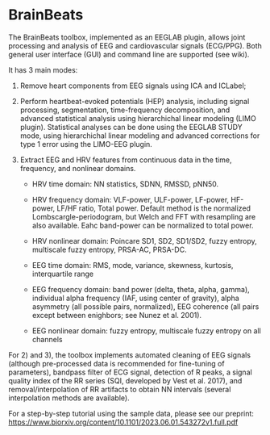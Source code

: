 # BrainBeats

The BrainBeats toolbox, implemented as an EEGLAB plugin, allows joint processing and analysis of EEG and cardiovascular signals (ECG/PPG). Both general user interface (GUI) and command line are supported (see wiki). 

It has 3 main modes: 

  1) Remove heart components from EEG signals using ICA and ICLabel; 

  2) Perform heartbeat-evoked potentials (HEP) analysis, including signal processing, segmentation, time-frequency decomposition, and advanced statistical analysis using hierarchichal linear modeling (LIMO plugin). Statistical analyses can be done using the EEGLAB STUDY mode, using hierarchichal linear modeling and advanced corrections for type 1 error using the LIMO-EEG plugin. 

  3) Extract EEG and HRV features from continuous data in the time, frequency, and nonlinear domains. 
     - HRV time domain: NN statistics, SDNN, RMSSD, pNN50.
     - HRV frequency domain: VLF-power, ULF-power, LF-power, HF-power, LF/HF ratio, Total power. Default method is the normalized Lombscargle-periodogram, but Welch and FFT with resampling are also available. Eahc band-power can be normalized to total power.
     - HRV nonlinear domain: Poincare SD1, SD2, SD1/SD2, fuzzy entropy, multiscale fuzzy entropy, PRSA-AC, PRSA-DC. 

     - EEG time domain: RMS, mode, variance, skewness, kurtosis, interquartile range
     - EEG frequency domain: band power (delta, theta, alpha, gamma), individual alpha frequency (IAF, using center of gravity), alpha asymmetry (all possible pairs, normalized), EEG coherence (all pairs except between enighbors; see Nunez et al. 2001). 
     - EEG nonlinear domain: fuzzy entropy, multiscale fuzzy entropy on all channels

For 2) and 3), the toolbox implements automated cleaning of EEG signals (although pre-processed data is recommended for fine-tuning of parameters), bandpass filter of ECG signal, detection of R peaks, a signal quality index of the RR series (SQI, developed by Vest et al. 2017), and removal/interpolation of RR artifacts to obtain NN intervals (several interpolation methods are available). 

For a step-by-step tutorial using the sample data, please see our preprint: https://www.biorxiv.org/content/10.1101/2023.06.01.543272v1.full.pdf

